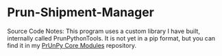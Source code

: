 # Prun-Shipment-Manager

Source Code Notes:
This program uses a custom library I have built, internally called PrunPythonTools. It is not yet in a pip format, but you can find it in my [PrUnPy Core Modules](https://github.com/leothehero/PrUnPy-Core-Modules) repository.